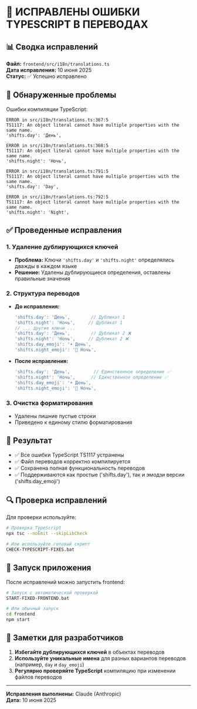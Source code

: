# 🔧 ИСПРАВЛЕНЫ ОШИБКИ TYPESCRIPT В ПЕРЕВОДАХ

## 📊 Сводка исправлений

**Файл:** `frontend/src/i18n/translations.ts`  
**Дата исправления:** 10 июня 2025  
**Статус:** ✅ Успешно исправлено

## 🐛 Обнаруженные проблемы

Ошибки компиляции TypeScript:
```
ERROR in src/i18n/translations.ts:367:5
TS1117: An object literal cannot have multiple properties with the same name.
'shifts.day': 'День',

ERROR in src/i18n/translations.ts:368:5  
TS1117: An object literal cannot have multiple properties with the same name.
'shifts.night': 'Ночь',

ERROR in src/i18n/translations.ts:791:5
TS1117: An object literal cannot have multiple properties with the same name.
'shifts.day': 'Day',

ERROR in src/i18n/translations.ts:792:5
TS1117: An object literal cannot have multiple properties with the same name.
'shifts.night': 'Night',
```

## ✅ Проведенные исправления

### 1. Удаление дублирующихся ключей
- **Проблема:** Ключи `'shifts.day'` и `'shifts.night'` определялись дважды в каждом языке
- **Решение:** Удалены дублирующиеся определения, оставлены правильные значения

### 2. Структура переводов
- **До исправления:** 
  ```typescript
  'shifts.day': 'День',        // Дубликат 1
  'shifts.night': 'Ночь',     // Дубликат 1  
  // ... другие ключи ...
  'shifts.day': 'День',        // Дубликат 2 ❌
  'shifts.night': 'Ночь',     // Дубликат 2 ❌
  'shifts.day_emoji': '☀️ День',
  'shifts.night_emoji': '🌙 Ночь',
  ```

- **После исправления:**
  ```typescript
  'shifts.day': 'День',         // Единственное определение ✅
  'shifts.night': 'Ночь',      // Единственное определение ✅
  'shifts.day_emoji': '☀️ День',
  'shifts.night_emoji': '🌙 Ночь',
  ```

### 3. Очистка форматирования
- Удалены лишние пустые строки
- Приведено к единому стилю форматирования

## 🎯 Результат

- ✅ Все ошибки TypeScript TS1117 устранены
- ✅ Файл переводов корректно компилируется
- ✅ Сохранена полная функциональность переводов
- ✅ Поддерживаются как простые ('shifts.day'), так и эмодзи версии ('shifts.day_emoji')

## 🔍 Проверка исправлений

Для проверки используйте:
```bash
# Проверка TypeScript
npx tsc --noEmit --skipLibCheck

# Или используйте готовый скрипт
CHECK-TYPESCRIPT-FIXES.bat
```

## 🚀 Запуск приложения

После исправлений можно запустить frontend:
```bash
# Запуск с автоматической проверкой
START-FIXED-FRONTEND.bat

# Или обычный запуск
cd frontend
npm start
```

## 📝 Заметки для разработчиков

1. **Избегайте дублирующихся ключей** в объектах переводов
2. **Используйте уникальные имена** для разных вариантов переводов (например, `day` и `day_emoji`)
3. **Регулярно проверяйте TypeScript** компиляцию при изменении файлов переводов

---
**Исправления выполнены:** Claude (Anthropic)  
**Дата:** 10 июня 2025
